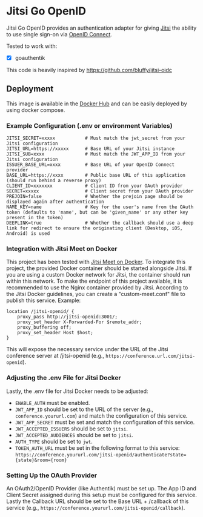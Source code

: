 # Jitsi Go OpenID

Jitsi Go OpenID provides an authentication adapter for giving [Jitsi](https://jitsi.org/) the ability to use single sign-on via [OpenID Connect](https://openid.net/connect/).

Tested to work with:
- [x] goauthentik

This code is heavily inspired by https://github.com/bluffy/jitsi-oidc

## Deployment

This image is available in the [Docker Hub](https://hub.docker.com/repository/docker/mod242/jitsi-go-openid) and can be easily deployed by using docker compose.

### Example Configuration (.env or environment Variables)

```env
JITSI_SECRET=xxxxx           # Must match the jwt_secret from your Jitsi configuration
JITSI_URL=https://xxxxx      # Base URL of your Jitsi instance
JITSI_SUB=xxxx               # Must match the JWT_APP_ID from your Jitsi configuration
ISSUER_BASE_URL=xxxx         # Base URL of your OpenID Connect provider
BASE_URL=https://xxxx        # Public base URL of this application (should run behind a reverse proxy)
CLIENT_ID=xxxxxxx            # Client ID from your OAuth provider
SECRET=xxxxx                 # Client secret from your OAuth provider
PREJOIN=false                # Whether the prejoin page should be displayed again after authentication
NAME_KEY=name                # Key for the user's name from the OAuth token (defaults to 'name', but can be 'given_name' or any other key present in the token)
DEEPLINK=true                # Whether the callback should use a deep link for redirect to ensure the originating client (Desktop, iOS, Android) is used
```

### Integration with Jitsi Meet on Docker
This project has been tested with [Jitsi Meet on Docker](https://github.com/jitsi/docker-jitsi-meet). To integrate this project, the provided Docker container should be started alongside Jitsi. If you are using a custom Docker network for Jitsi, the container should run within this network. To make the endpoint of this project available, it is recommended to use the Nginx container provided by Jitsi. According to the Jitsi Docker guidelines, you can create a "custom-meet.conf" file to publish this service. Example:

```nginx
location /jitsi-openid/ {
    proxy_pass http://jitsi-openid:3001/;
    proxy_set_header X-Forwarded-For $remote_addr;
    proxy_buffering off;
    proxy_set_header Host $host;
}
```

This will expose the necessary service under the URL of the Jitsi conference server at /jitsi-openid (e.g., `https://conference.url.com/jitsi-openid`).

### Adjusting the .env File for Jitsi Docker
Lastly, the .env file for Jitsi Docker needs to be adjusted:

- `ENABLE_AUTH` must be enabled.
- `JWT_APP_ID` should be set to the URL of the server (e.g., `conference.yoururl.com`) and match the configuration of this service.
- `JWT_APP_SECRET` must be set and match the configuration of this service.
- `JWT_ACCEPTED_ISSUERS` should be set to `jitsi`.
- `JWT_ACCEPTED_AUDIENCES` should be set to `jitsi`.
- `AUTH_TYPE` should be set to `jwt`.
- `TOKEN_AUTH_URL` must be set in the following format to this service:
`https://conference.yoururl.com/jitsi-openid/authenticate?state={state}&room={room}`

### Setting Up the OAuth Provider
An OAuth2/OpenID Provider (like Authentik) must be set up. 
The App ID and Client Secret assigned during this setup must be configured for this service. 
Lastly the Callback URL should be set to the Base URL + /callback of this service (e.g., `https://conference.yoururl.com/jitsi-openid/callback`). 